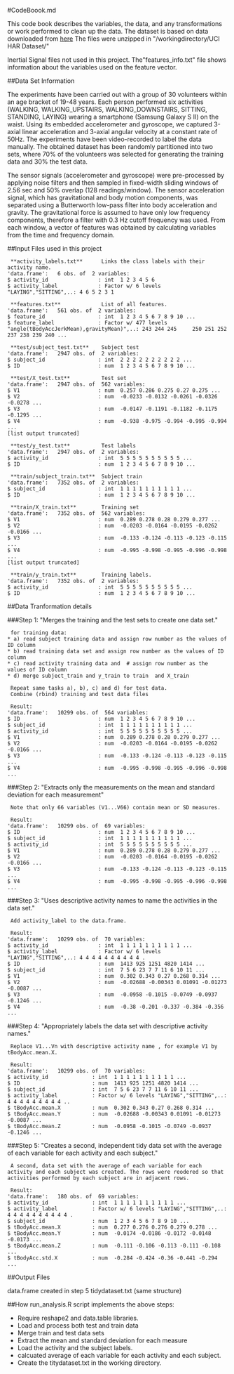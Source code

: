 #CodeBoook.md  

This code book describes the variables, the data, and any transformations or work performed to clean up the data.
The dataset is based on data downloaded from [here](https://d396qusza40orc.cloudfront.net/getdata%2Fprojectfiles%2FUCI%20HAR%20Dataset.zip)
The files were unzipped in "/workingdirectory/UCI HAR Dataset/"
 
Inertial Signal files not used in this project.
The"features_info.txt" file shows information about the variables used on the feature vector.                  

##Data Set Information

The experiments have been carried out with a group of 30 volunteers within an age bracket of 19-48 years. Each person performed six activities (WALKING, WALKING_UPSTAIRS, WALKING_DOWNSTAIRS, SITTING, STANDING, LAYING) wearing a smartphone (Samsung Galaxy S II) on the waist. Using its embedded accelerometer and gyroscope, we captured 3-axial linear acceleration and 3-axial angular velocity at a constant rate of 50Hz. The experiments have been video-recorded to label the data manually. The obtained dataset has been randomly partitioned into two sets, where 70% of the volunteers was selected for generating the training data and 30% the test data.

The sensor signals (accelerometer and gyroscope) were pre-processed by applying noise filters and then sampled in fixed-width sliding windows of 2.56 sec and 50% overlap (128 readings/window). The sensor acceleration signal, which has gravitational and body motion components, was separated using a Butterworth low-pass filter into body acceleration and gravity. The gravitational force is assumed to have only low frequency components, therefore a filter with 0.3 Hz cutoff frequency was used. From each window, a vector of features was obtained by calculating variables from the time and frequency domain.

##Input Files used in this project  

     **activity_labels.txt**      Links the class labels with their activity name.  
    'data.frame':	6 obs. of  2 variables:  
    $ activity_id                : int  1 2 3 4 5 6  
    $ activity_label             : Factor w/ 6 levels "LAYING","SITTING",..: 4 6 5 2 3 1  
   
     **features.txt**             List of all features.  
    'data.frame':	561 obs. of  2 variables:  
    $ feature_id                 : int  1 2 3 4 5 6 7 8 9 10 ...  
    $ feature_label              : Factor w/ 477 levels "angle(tBodyAccJerkMean),gravityMean)",..: 243 244 245     250 251 252 237 238 239 240 ...  
   
     **test/subject_test.txt**    Subject test  
    'data.frame':	2947 obs. of  2 variables:  
    $ subject_id                 : int  2 2 2 2 2 2 2 2 2 2 ...  
    $ ID                         : num  1 2 3 4 5 6 7 8 9 10 ...  
   
     **test/X_test.txt**          Test set 
    'data.frame':	2947 obs. of  562 variables:  
    $ V1                         : num  0.257 0.286 0.275 0.27 0.275 ...  
    $ V2                         : num  -0.0233 -0.0132 -0.0261 -0.0326 -0.0278 ...  
    $ V3                         : num  -0.0147 -0.1191 -0.1182 -0.1175 -0.1295 ...  
    $ V4                         : num  -0.938 -0.975 -0.994 -0.995 -0.994 ...  
    [list output truncated] 
   
     **test/y_test.txt**          Test labels  
    'data.frame':	2947 obs. of  2 variables:  
    $ activity_id                : int  5 5 5 5 5 5 5 5 5 5 ...  
    $ ID                         : num  1 2 3 4 5 6 7 8 9 10 ...   
   
     **train/subject_train.txt**  Subject train  
    'data.frame':	7352 obs. of  2 variables:  
    $ subject_id                 : int  1 1 1 1 1 1 1 1 1 1 ...  
    $ ID                         : num  1 2 3 4 5 6 7 8 9 10 ...  
   
     **train/X_train.txt**        Training set  
    'data.frame':	7352 obs. of  562 variables:  
    $ V1                         : num  0.289 0.278 0.28 0.279 0.277 ...  
    $ V2                         : num  -0.0203 -0.0164 -0.0195 -0.0262 -0.0166 ...  
    $ V3                         : num  -0.133 -0.124 -0.113 -0.123 -0.115 ...  
    $ V4                         : num  -0.995 -0.998 -0.995 -0.996 -0.998 ...  
    [list output truncated] 
   
     **train/y_train.txt**        Training labels.  
    'data.frame':	7352 obs. of  2 variables:  
    $ activity_id                : int  5 5 5 5 5 5 5 5 5 5 ...  
    $ ID                         : num  1 2 3 4 5 6 7 8 9 10 ...  

##Data Tranformation details

###Step 1: "Merges the training and the test sets to create one data set."  

     for training data:  
    * a) read subject training data and assign row number as the values of ID column 
    * b) read training data set and assign row number as the values of ID column 
    * c) read activity training data and  # assign row number as the values of ID column   
    * d) merge subject_train and y_train to train  and X_train                       	 	

     Repeat same tasks a), b), c) and d) for test data.   
     Combine (rbind) training and test data files  
   
     Result:   
    'data.frame':	10299 obs. of  564 variables:  
    $ ID                         : num  1 2 3 4 5 6 7 8 9 10 ...   
    $ subject_id                 : int  1 1 1 1 1 1 1 1 1 1 ...  
    $ activity_id                : int  5 5 5 5 5 5 5 5 5 5 ...  
    $ V1                         : num  0.289 0.278 0.28 0.279 0.277 ...  
    $ V2                         : num  -0.0203 -0.0164 -0.0195 -0.0262 -0.0166 ...  
    $ V3                         : num  -0.133 -0.124 -0.113 -0.123 -0.115 ...  
    $ V4                         : num  -0.995 -0.998 -0.995 -0.996 -0.998 ...  

###Step 2: "Extracts only the measurements on the mean and standard deviation for each measurement"   
   
     Note that only 66 variables (V1...V66) contain mean or SD measures.   

     Result:  
    'data.frame':	10299 obs. of  69 variables:  
    $ ID                         : num  1 2 3 4 5 6 7 8 9 10 ...  
    $ subject_id                 : int  1 1 1 1 1 1 1 1 1 1 ...  
    $ activity_id                : int  5 5 5 5 5 5 5 5 5 5 ...  
    $ V1                         : num  0.289 0.278 0.28 0.279 0.277 ...  
    $ V2                         : num  -0.0203 -0.0164 -0.0195 -0.0262 -0.0166 ...  
    $ V3                         : num  -0.133 -0.124 -0.113 -0.123 -0.115 ...   
    $ V4                         : num  -0.995 -0.998 -0.995 -0.996 -0.998 ...  

###Step 3: "Uses descriptive activity names to name the activities in the data set."  

     Add activity_label to the data.frame.     
    
     Result:  
    'data.frame':	10299 obs. of  70 variables:  
    $ activity_id                : int  1 1 1 1 1 1 1 1 1 1 ...  
    $ activity_label             : Factor w/ 6 levels "LAYING","SITTING",..: 4 4 4 4 4 4 4 4 4 4 .  
    $ ID                         : num  1413 925 1251 4820 1414 ...  
    $ subject_id                 : int  7 5 6 23 7 7 11 6 10 11 ...  
    $ V1                         : num  0.302 0.343 0.27 0.268 0.314 ...  
    $ V2                         : num  -0.02688 -0.00343 0.01091 -0.01273 -0.0087 ...  
    $ V3                         : num  -0.0958 -0.1015 -0.0749 -0.0937 -0.1246 ...  
    $ V4                         : num  -0.38 -0.201 -0.337 -0.384 -0.356 ...  


###Step 4: "Appropriately labels the data set with descriptive activity names."  

     Replace V1...Vn with descriptive activity name , for example V1 by tBodyAcc.mean.X.   
     
     Result:  
    'data.frame':	10299 obs. of  70 variables:  
    $ activity_id              : int  1 1 1 1 1 1 1 1 1 1 ...   
    $ ID                       : num  1413 925 1251 4820 1414 ...  
    $ subject_id               : int  7 5 6 23 7 7 11 6 10 11 ...  
    $ activity_label           : Factor w/ 6 levels "LAYING","SITTING",..: 4 4 4 4 4 4 4 4 4 .. 
    $ tBodyAcc.mean.X          : num  0.302 0.343 0.27 0.268 0.314 ...  
    $ tBodyAcc.mean.Y          : num  -0.02688 -0.00343 0.01091 -0.01273 -0.0087 ...  
    $ tBodyAcc.mean.Z          : num  -0.0958 -0.1015 -0.0749 -0.0937 -0.1246 ...  
  
###Step 5: "Creates a second, independent tidy data set with the average of each variable for each activity and each subject."  

     A second, data set with the average of each variable for each activity and each subject was created. The rows were reodered so that activities performed by each subject are in adjacent rows.

     Result:  
    'data.frame':	180 obs. of  69 variables:  
    $ activity_id              : int  1 1 1 1 1 1 1 1 1 1 ...
    $ activity_label           : Factor w/ 6 levels "LAYING","SITTING",..: 4 4 4 4 4 4 4 4 4 4 .  
    $ subject_id               : num  1 2 3 4 5 6 7 8 9 10 ...  
    $ tBodyAcc.mean.X          : num  0.277 0.276 0.276 0.279 0.278 ...  
    $ tBodyAcc.mean.Y          : num  -0.0174 -0.0186 -0.0172 -0.0148 -0.0173 ...  
    $ tBodyAcc.mean.Z          : num  -0.111 -0.106 -0.113 -0.111 -0.108 ...  
    $ tBodyAcc.std.X           : num  -0.284 -0.424 -0.36 -0.441 -0.294 ...  

##Output Files

  data.frame created in step 5 tidydataset.txt (same structure)  
 
  
##How run_analysis.R script implements the above steps:
            
* Require reshape2 and data.table libraries.
* Load and process both test and train data
* Merge train and test data sets
* Extract the mean and standard deviation for each measure
* Load the activity and the subject labels.
* calcuated average of each variable for each activity and each subject. 
* Create the titydataset.txt in the working directory.
